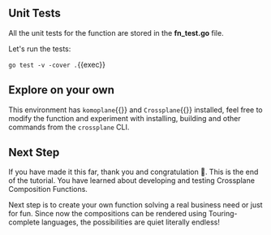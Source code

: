 ## Unit Tests

All the unit tests for the function are stored in the **fn_test.go** file.

Let's run the tests:

`go test -v -cover .`{{exec}}

## Explore on your own

This environment has `komoplane`{{}} and `Crossplane`{{}} installed, feel free
to modify the function and experiment with installing, building and other
commands from the `crossplane` CLI.

## Next Step

If you have made it this far, thank you and congratulation 🎉.
This is the end of the tutorial. You have learned about developing and
testing Crossplane Composition Functions.

Next step is to create your own function solving a real business need or just
for fun. Since now the compositions can be rendered using Touring-complete
languages, the possibilities are quiet literally endless!
